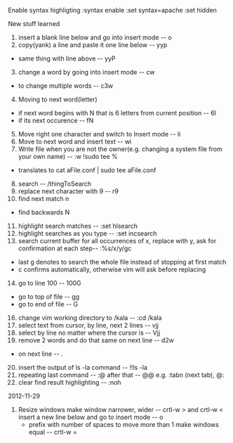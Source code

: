Enable syntax highligting
:syntax enable
:set syntax=apache
:set hidden

New stuff learned
1. insert a blank line below and go into insert mode -- o
2. copy(yank) a line and paste it one line below -- yyp
  * same thing with line above -- yyP
3. change a word by going into insert mode -- cw
  * to change multiple words -- c3w
4. Moving to next word(letter)
  * if next word begins with N that is 6 letters from current position -- 6l
  * if its next occurence -- fN
5. Move right one character and switch to Insert mode -- li
6. Move to next word and insert text -- wi
7. Write file when you are not the owner(e.g. changing a system file from your own name) -- :w !sudo tee %
  * translates to cat aFile.conf | sudo tee aFile.conf
8. search -- /thingToSearch
9. replace next character with 9 -- r9
10. find next match n
  * find backwards N
11. highlight search matches -- :set hlsearch
12. highlight searches as you type -- :set incsearch 
13. search current buffer for all occurrences of x, replace with y, ask for confirmation at each step-- :%s/x/y/gc
  * last g denotes to search the whole file instead of stopping at first match
  * c confirms automatically, otherwise vim will ask before replacing
14. go to line 100 -- 100G
  * go to top of file -- gg
  * go to end of file -- G
16. change vim working directory to /kala -- :cd /kala
17. select text from cursor, by line, next 2 lines  -- vjj
18. select by line no matter where the cursor is -- Vjj
19. remove 2 words and do that same on next line -- d2w
  * on next line -- .
20. insert the output of ls -la command -- !!ls -la
21. repeating last command -- :@
     after that -- @@
     e.g. :tabn (next tab), @:
22. clear find result highlighting -- :noh

2012-11-29

1. Resize windows
  make window narrower, wider -- crtl-w > and crtl-w <
  insert a new line below and go to insert mode -- o
    - prefix with number of spaces to move more than 1
  make windows equal -- crtl-w =

